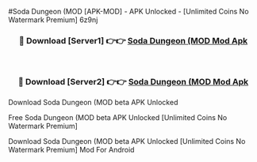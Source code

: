 #Soda Dungeon (MOD [APK-MOD] - APK Unlocked - [Unlimited Coins No Watermark Premium] 6z9nj



<div align="center">

<h3>🔴 Download [Server1] 👉👉 <a href="https://momento.my/?title=Soda_Dungeon_(MOD">Soda Dungeon (MOD Mod Apk</a></h3><br>

<h3>🔴 Download [Server2] 👉👉 <a href="https://momento.my/?title=Soda_Dungeon_(MOD">Soda Dungeon (MOD Mod Apk</a></h3>
</div>



Download Soda Dungeon (MOD beta APK Unlocked

Free Soda Dungeon (MOD beta APK Unlocked [Unlimited Coins No Watermark Premium]

Download Soda Dungeon (MOD beta APK Unlocked [Unlimited Coins No Watermark Premium] Mod For Android
